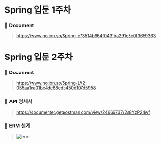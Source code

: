 # Spring 입문 1주차

### 📖 Document
> https://www.notion.so/Spring-c73514b964f0431ba291c3c0f3659363


# Spring 입문 2주차

### 📖 Document
> https://www.notion.so/Spring-LV2-055aa1ea01bc4de88edb450d107d5958

### 📃 API 명세서
> https://documenter.getpostman.com/view/24666737/2s8YzP24wf

### 📃 ERM 설계
> ![erm](https://user-images.githubusercontent.com/72681875/205895053-32d8eeee-4998-4d41-8778-98ce097ac664.PNG)
